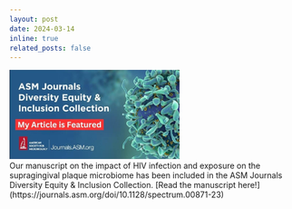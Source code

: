 ```yaml
---
layout: post
date: 2024-03-14 
inline: true
related_posts: false
---
```


<a href="https://journals.asm.org/dei-collection">
    <img src="assets/img/thumbnail_image001.jpg" width="300"></a>
<br>
Our manuscript on the impact of HIV infection and exposure on the supragingival plaque microbiome has been included in the ASM Journals Diversity Equity & Inclusion Collection. [Read the manuscript here!](https://journals.asm.org/doi/10.1128/spectrum.00871-23)

